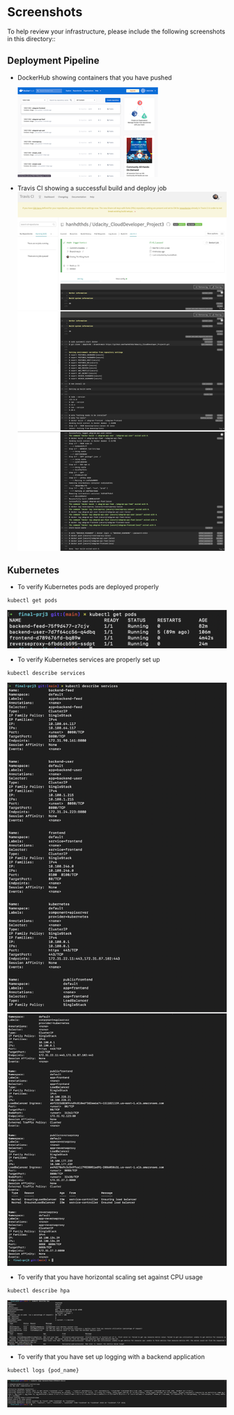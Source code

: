 # Screenshots
To help review your infrastructure, please include the following screenshots in this directory::

## Deployment Pipeline
* DockerHub showing containers that you have pushed

    ![Alt text](DockerHub.png)
* Travis CI showing a successful build and deploy job
![Alt text](TravisCI_Pass_1.png)
![Alt text](TravisCI_Pass_2.png)
![Alt text](TravisCI_Pass_3.png)

## Kubernetes
* To verify Kubernetes pods are deployed properly
```bash
kubectl get pods
```
![Alt text](image.png)
* To verify Kubernetes services are properly set up
```bash
kubectl describe services
```
![Alt text](image-1.png)
![Alt text](image-2.png)
* To verify that you have horizontal scaling set against CPU usage
```bash
kubectl describe hpa
```
![Alt text](image-5.png)
* To verify that you have set up logging with a backend application
```bash
kubectl logs {pod_name}
```
![Alt text](image-3.png)
